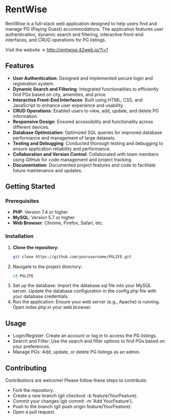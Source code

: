 # RentWise
RentWise is a full-stack web application designed to help users find and manage PG (Paying Guest) accommodations. The application features user authentication, dynamic search and filtering, interactive front-end interfaces, and CRUD operations for PG listings.

Visit the website -> http://rentwise.42web.io/?i=1

## Features
- **User Authentication**: Designed and implemented secure login and registration system.
- **Dynamic Search and Filtering**: Integrated functionalities to efficiently find PGs based on city, amenities, and price.
- **Interactive Front-End Interfaces**: Built using HTML, CSS, and JavaScript to enhance user experience and usability.
- **CRUD Operations**: Enabled users to view, add, update, and delete PG information.
- **Responsive Design**: Ensured accessibility and functionality across different devices.
- **Database Optimization**: Optimized SQL queries for improved database performance and management of large datasets.
- **Testing and Debugging**: Conducted thorough testing and debugging to ensure application reliability and performance.
- **Collaboration and Version Control**: Collaborated with team members using GitHub for code management and project tracking.
- **Documentation**: Documented project features and code to facilitate future maintenance and updates.

## Getting Started
### Prerequisites
- **PHP**: Version 7.4 or higher
- **MySQL**: Version 5.7 or higher
- **Web Browser**: Chrome, Firefox, Safari, etc.
### Installation
1. **Clone the repository**:
   ```bash
   git clone https://github.com/yourusername/PGLIFE.git
2. Navigate to the project directory:
   ```bash
   cd PGLIFE
3. Set up the database:
   Import the database.sql file into your MySQL server.
   Update the database configuration in the config.php file with your database credentials.
4. Run the application:
   Ensure your web server (e.g., Apache) is running.
   Open index.php in your web browser.

## Usage
  - Login/Register: Create an account or log in to access the PG listings.
  - Search and Filter: Use the search and filter options to find PGs based on your preferences.
  - Manage PGs: Add, update, or delete PG listings as an admin.

## Contributing
Contributions are welcome! Please follow these steps to contribute:
- Fork the repository.
- Create a new branch (git checkout -b feature/YourFeature).
- Commit your changes (git commit -m 'Add YourFeature').
- Push to the branch (git push origin feature/YourFeature).
- Open a pull request.
